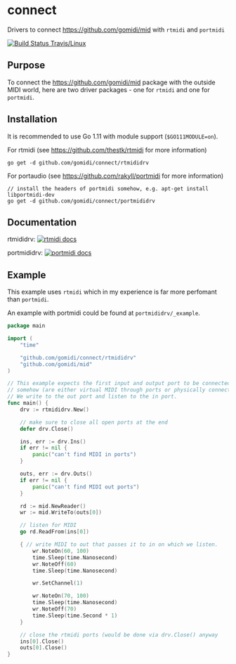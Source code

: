 # connect
Drivers to connect https://github.com/gomidi/mid with `rtmidi` and `portmidi`

[![Build Status Travis/Linux](https://travis-ci.org/gomidi/connect.svg?branch=master)](http://travis-ci.org/gomidi/connect)

## Purpose

To connect the https://github.com/gomidi/mid package with the outside MIDI world, here are two driver packages - one for `rtmidi` and one for `portmidi`.

## Installation

It is recommended to use Go 1.11 with module support (`$GO111MODULE=on`).

For rtmidi (see https://github.com/thestk/rtmidi for more information)

```
go get -d github.com/gomidi/connect/rtmididrv
```

For portaudio (see https://github.com/rakyll/portmidi for more information)

```
// install the headers of portmidi somehow, e.g. apt-get install libportmidi-dev
go get -d github.com/gomidi/connect/portmididrv
```

## Documentation

rtmididrv: [![rtmidi docs](http://godoc.org/github.com/gomidi/connect/rtmididrv?status.png)](http://godoc.org/github.com/gomidi/connect/rtmididrv)

portmididrv: [![portmidi docs](http://godoc.org/github.com/gomidi/connect/portmididrv?status.png)](http://godoc.org/github.com/gomidi/connect/portmididrv)

## Example

This example uses `rtmidi` which in my experience is far more perfomant than `portmidi`.

An example with portmidi could be found at `portmididrv/_example`.

```go
package main

import (
	"time"

	"github.com/gomidi/connect/rtmididrv"
	"github.com/gomidi/mid"
)

// This example expects the first input and output port to be connected
// somehow (are either virtual MIDI through ports or physically connected).
// We write to the out port and listen to the in port.
func main() {
	drv := rtmididrv.New()

	// make sure to close all open ports at the end
	defer drv.Close()

	ins, err := drv.Ins()
	if err != nil {
		panic("can't find MIDI in ports")
	}

	outs, err := drv.Outs()
	if err != nil {
		panic("can't find MIDI out ports")
	}

	rd := mid.NewReader()
	wr := mid.WriteTo(outs[0])

	// listen for MIDI
	go rd.ReadFrom(ins[0])

	{ // write MIDI to out that passes it to in on which we listen.
		wr.NoteOn(60, 100)
		time.Sleep(time.Nanosecond)
		wr.NoteOff(60)
		time.Sleep(time.Nanosecond)

		wr.SetChannel(1)

		wr.NoteOn(70, 100)
		time.Sleep(time.Nanosecond)
		wr.NoteOff(70)
		time.Sleep(time.Second * 1)
	}

	// close the rtmidi ports (would be done via drv.Close() anyway
	ins[0].Close()
	outs[0].Close()
}

```
